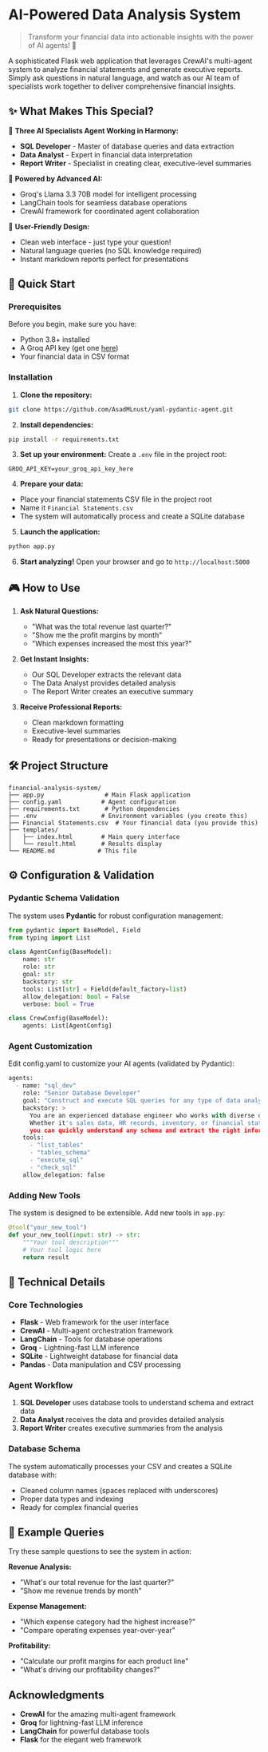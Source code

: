 # AI-Powered Data Analysis System

> Transform your financial data into actionable insights with the power of AI agents! 🚀

A sophisticated Flask web application that leverages CrewAI's multi-agent system to analyze financial statements and generate executive reports. Simply ask questions in natural language, and watch as our AI team of specialists work together to deliver comprehensive financial insights.

## ✨ What Makes This Special?

🤖 **Three AI Specialists Agent Working in Harmony:**
- **SQL Developer** - Master of database queries and data extraction
- **Data Analyst** - Expert in financial data interpretation
- **Report Writer** - Specialist in creating clear, executive-level summaries

🧠 **Powered by Advanced AI:**
- Groq's Llama 3.3 70B model for intelligent processing
- LangChain tools for seamless database operations
- CrewAI framework for coordinated agent collaboration

🎯 **User-Friendly Design:**
- Clean web interface - just type your question!
- Natural language queries (no SQL knowledge required)
- Instant markdown reports perfect for presentations

## 🚀 Quick Start

### Prerequisites

Before you begin, make sure you have:
- Python 3.8+ installed
- A Groq API key (get one [here](https://console.groq.com/keys))
- Your financial data in CSV format

### Installation

1. **Clone the repository:**
```bash
git clone https://github.com/AsadMLnust/yaml-pydantic-agent.git
```

2. **Install dependencies:**
```bash
pip install -r requirements.txt
```

3. **Set up your environment:**
Create a `.env` file in the project root:
```env
GROQ_API_KEY=your_groq_api_key_here
```

4. **Prepare your data:**
- Place your financial statements CSV file in the project root
- Name it `Financial Statements.csv`
- The system will automatically process and create a SQLite database

5. **Launch the application:**
```bash
python app.py
```

6. **Start analyzing!**
Open your browser and go to `http://localhost:5000`

## 🎮 How to Use

1. **Ask Natural Questions:**
   - "What was the total revenue last quarter?"
   - "Show me the profit margins by month"
   - "Which expenses increased the most this year?"

2. **Get Instant Insights:**
   - Our SQL Developer extracts the relevant data
   - The Data Analyst provides detailed analysis
   - The Report Writer creates an executive summary

3. **Receive Professional Reports:**
   - Clean markdown formatting
   - Executive-level summaries
   - Ready for presentations or decision-making

## 🛠️ Project Structure

```
financial-analysis-system/
├── app.py                 # Main Flask application
├── config.yaml           # Agent configuration
├── requirements.txt       # Python dependencies
├── .env                  # Environment variables (you create this)
├── Financial Statements.csv  # Your financial data (you provide this)
├── templates/
│   ├── index.html        # Main query interface
│   └── result.html       # Results display
└── README.md            # This file
```

## ⚙️ Configuration & Validation

### Pydantic Schema Validation

The system uses **Pydantic** for robust configuration management:

```python
from pydantic import BaseModel, Field
from typing import List

class AgentConfig(BaseModel):
    name: str
    role: str
    goal: str
    backstory: str
    tools: List[str] = Field(default_factory=list)
    allow_delegation: bool = False
    verbose: bool = True

class CrewConfig(BaseModel):
    agents: List[AgentConfig]
```

### Agent Customization
Edit config.yaml to customize your AI agents (validated by Pydantic):

```python
agents:
  - name: "sql_dev"
    role: "Senior Database Developer"
    goal: "Construct and execute SQL queries for any type of data analysis"
    backstory: >
      You are an experienced database engineer who works with diverse datasets.
      Whether it's sales data, HR records, inventory, or financial statements,
      you can quickly understand any schema and extract the right information.
    tools:
      - "list_tables"
      - "tables_schema"
      - "execute_sql"
      - "check_sql"
    allow_delegation: false
```
### Adding New Tools

The system is designed to be extensible. Add new tools in `app.py`:

```python
@tool("your_new_tool")
def your_new_tool(input: str) -> str:
    """Your tool description"""
    # Your tool logic here
    return result
```

## 🔧 Technical Details

### Core Technologies
- **Flask** - Web framework for the user interface
- **CrewAI** - Multi-agent orchestration framework
- **LangChain** - Tools for database operations
- **Groq** - Lightning-fast LLM inference
- **SQLite** - Lightweight database for financial data
- **Pandas** - Data manipulation and CSV processing

### Agent Workflow
1. **SQL Developer** uses database tools to understand schema and extract data
2. **Data Analyst** receives the data and provides detailed analysis
3. **Report Writer** creates executive summaries from the analysis

### Database Schema
The system automatically processes your CSV and creates a SQLite database with:
- Cleaned column names (spaces replaced with underscores)
- Proper data types and indexing
- Ready for complex financial queries

## 🎯 Example Queries

Try these sample questions to see the system in action:

**Revenue Analysis:**
- "What's our total revenue for the last quarter?"
- "Show me revenue trends by month"

**Expense Management:**
- "Which expense category had the highest increase?"
- "Compare operating expenses year-over-year"

**Profitability:**
- "Calculate our profit margins for each product line"
- "What's driving our profitability changes?"

##  Acknowledgments

- **CrewAI** for the amazing multi-agent framework
- **Groq** for lightning-fast LLM inference
- **LangChain** for powerful database tools
- **Flask** for the elegant web framework

